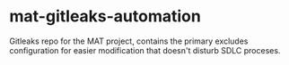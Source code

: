 # mat-gitleaks-automation
Gitleaks repo for the MAT project, contains the primary excludes configuration for easier modification that doesn't disturb SDLC proceses. 
